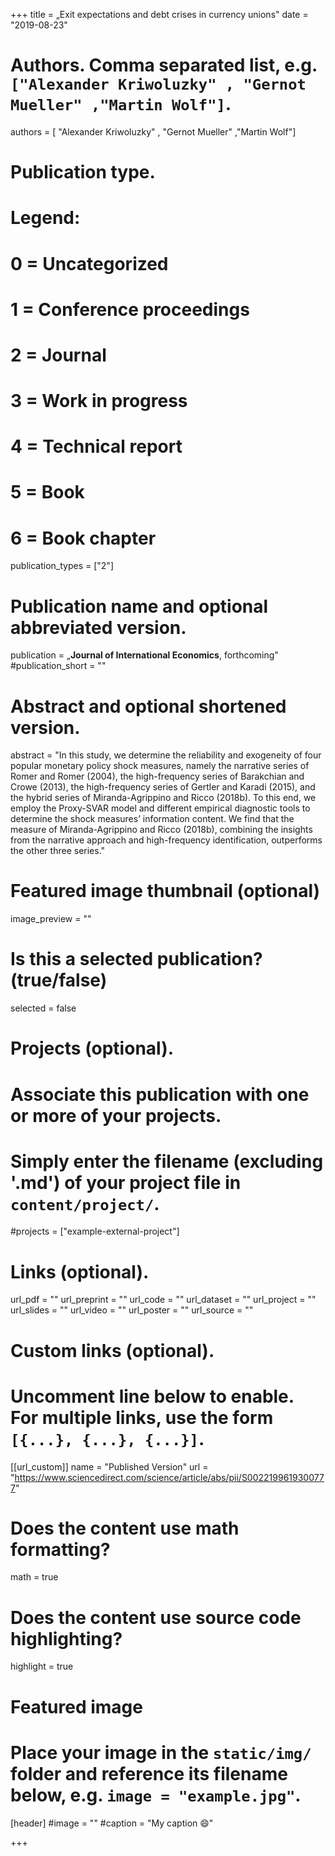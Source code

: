 +++
title = „Exit expectations and debt crises in currency unions"
date = "2019-08-23"

# Authors. Comma separated list, e.g. `["Alexander Kriwoluzky" , "Gernot Mueller" ,"Martin Wolf"]`.

authors = [ "Alexander Kriwoluzky" , "Gernot Mueller" ,"Martin Wolf"]

# Publication type.
# Legend:
# 0 = Uncategorized
# 1 = Conference proceedings
# 2 = Journal
# 3 = Work in progress
# 4 = Technical report
# 5 = Book
# 6 = Book chapter
publication_types = ["2"]

# Publication name and optional abbreviated version.
publication = „**Journal of International Economics**, forthcoming"
#publication_short = ""

# Abstract and optional shortened version.
abstract = "In this study, we determine the reliability and exogeneity of four popular monetary policy shock measures, namely the narrative series of Romer and Romer (2004), the high-frequency series of Barakchian and Crowe (2013), the high-frequency series of Gertler and Karadi (2015), and the hybrid series of Miranda-Agrippino and Ricco (2018b). To this end, we employ the Proxy-SVAR model and different empirical diagnostic tools to determine the shock measures’ information content. We find that the measure of Miranda-Agrippino and Ricco (2018b), combining the insights from the narrative approach and high-frequency identification, outperforms the other three series."

# Featured image thumbnail (optional)
image_preview = ""

# Is this a selected publication? (true/false)
selected = false

# Projects (optional).
#   Associate this publication with one or more of your projects.
#   Simply enter the filename (excluding '.md') of your project file in `content/project/`.
#projects = ["example-external-project"]

# Links (optional).
url_pdf = ""
url_preprint = ""
url_code = ""
url_dataset = ""
url_project = ""
url_slides = ""
url_video = ""
url_poster = ""
url_source = ""

# Custom links (optional).
#   Uncomment line below to enable. For multiple links, use the form `[{...}, {...}, {...}]`.
[[url_custom]]
    name = "Published Version"
    url = "https://www.sciencedirect.com/science/article/abs/pii/S0022199619300777"

# Does the content use math formatting?
math = true

# Does the content use source code highlighting?
highlight = true
  
# Featured image
# Place your image in the `static/img/` folder and reference its filename below, e.g. `image = "example.jpg"`.
[header]
#image = ""
#caption = "My caption :smile:"

+++
